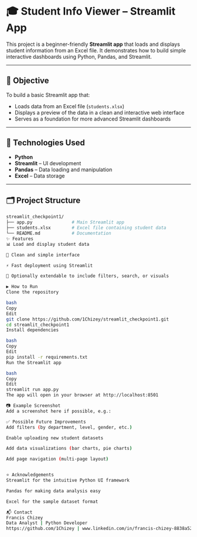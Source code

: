 # 🎓 Student Info Viewer – Streamlit App

This project is a beginner-friendly **Streamlit app** that loads and displays student information from an Excel file. It demonstrates how to build simple interactive dashboards using Python, Pandas, and Streamlit.

---

## 📌 Objective

To build a basic Streamlit app that:
- Loads data from an Excel file (`students.xlsx`)
- Displays a preview of the data in a clean and interactive web interface
- Serves as a foundation for more advanced Streamlit dashboards

---

## 🧰 Technologies Used

- **Python**
- **Streamlit** – UI development
- **Pandas** – Data loading and manipulation
- **Excel** – Data storage

---

## 🗂️ Project Structure

```bash
streamlit_checkpoint1/
├── app.py               # Main Streamlit app
├── students.xlsx        # Excel file containing student data
└── README.md            # Documentation
✨ Features
📊 Load and display student data

🧼 Clean and simple interface

⚡ Fast deployment using Streamlit

📄 Optionally extendable to include filters, search, or visuals

▶️ How to Run
Clone the repository

bash
Copy
Edit
git clone https://github.com/1Chizey/streamlit_checkpoint1.git
cd streamlit_checkpoint1
Install dependencies

bash
Copy
Edit
pip install -r requirements.txt
Run the Streamlit app

bash
Copy
Edit
streamlit run app.py
The app will open in your browser at http://localhost:8501

📷 Example Screenshot
Add a screenshot here if possible, e.g.:

✅ Possible Future Improvements
Add filters (by department, level, gender, etc.)

Enable uploading new student datasets

Add data visualizations (bar charts, pie charts)

Add page navigation (multi-page layout)


⭐ Acknowledgements
Streamlit for the intuitive Python UI framework

Pandas for making data analysis easy

Excel for the sample dataset format

📬 Contact
Francis Chizey
Data Analyst | Python Developer
https://github.com/1Chizey | www.linkedin.com/in/francis-chizey-8838a5256 | chizeyfrancis@gmail.com
